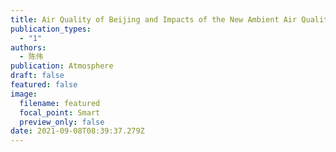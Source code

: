 ```yaml
---
title: Air Quality of Beijing and Impacts of the New Ambient Air Quality Standard
publication_types:
  - "1"
authors:
  - 陈伟
publication: Atmosphere
draft: false
featured: false
image:
  filename: featured
  focal_point: Smart
  preview_only: false
date: 2021-09-08T08:39:37.279Z
---
```

